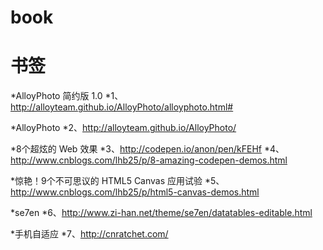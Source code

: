 book
====

书签
===========
*AlloyPhoto 简约版 1.0
*1、http://alloyteam.github.io/AlloyPhoto/alloyphoto.html# 

*AlloyPhoto
*2、http://alloyteam.github.io/AlloyPhoto/     

*8个超炫的 Web 效果
*3、http://codepen.io/anon/pen/kFEHf 
*4、http://www.cnblogs.com/lhb25/p/8-amazing-codepen-demos.html   

*惊艳！9个不可思议的 HTML5 Canvas 应用试验
*5、http://www.cnblogs.com/lhb25/p/html5-canvas-demos.html  

*se7en
*6、http://www.zi-han.net/theme/se7en/datatables-editable.html  

*手机自适应
*7、http://cnratchet.com/      
